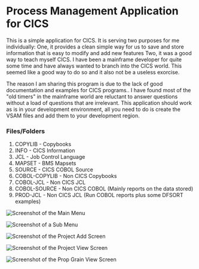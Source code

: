 # Process Management Application for CICS
This is a simple application for CICS. It is serving two purposes for me individually: 
One, it provides a clean simple way for us to save and store information that is easy to modify and add new features
Two, it was a good way to teach myself CICS. I have been a mainframe developer for quite some time and have always
wanted to branch into the CICS world. This seemed like a good way to do so and it also not be a useless exorcise.

The reason I am sharing this program is due to the lack of good documentation and examples for CICS programs..
I have found most of the "old timers" in the mainframe world are reluctant to answer questions without a load
of questions that are irrelevant. This application should work as is in your development environment, all you
need to do is create the VSAM files and add them to your development region. 

### Files/Folders
1. COPYLIB - Copybooks
2. INFO - CICS Information
3. JCL - Job Control Language
4. MAPSET - BMS Mapsets
5. SOURCE - CICS COBOL Source
6. COBOL-COPYLIB - Non CICS Copybooks
7. COBOL-JCL - Non CICS JCL
8. COBOL-SOURCE - Non CICS COBOL (Mainly reports on the data stored)
9. PROD-JCL - Non CICS JCL (Run COBOL reports plus some DFSORT examples)

![Screenshot of the Main Menu](https://raw.githubusercontent.com/Haynie-Research-and-Development/process-management/master/SCREENSHOTS/main_menu.png)

![Screenshot of a Sub Menu](https://raw.githubusercontent.com/Haynie-Research-and-Development/process-management/master/SCREENSHOTS/project_menu.png)

![Screenshot of the Project Add Screen](https://raw.githubusercontent.com/Haynie-Research-and-Development/process-management/master/SCREENSHOTS/project_add.png)

![Screenshot of the Project View Screen](https://raw.githubusercontent.com/Haynie-Research-and-Development/process-management/master/SCREENSHOTS/project_view.png)

![Screenshot of the Prop Grain View Screen](https://raw.githubusercontent.com/Haynie-Research-and-Development/process-management/master/SCREENSHOTS/prop_grain_view.png)
